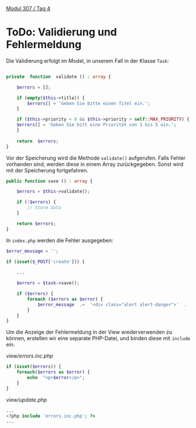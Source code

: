  [Modul 307 / Tag 4](/ilv.307/04-modul-307)

# ToDo: Validierung und Fehlermeldung

Die Validierung erfolgt im Model, in unserem Fall in der Klasse `Task`:

```php

private  function  validate () : array {

	$errors = [];

	if (empty($this->title)) {
		$errors[] = 'Geben Sie bitte einen Titel ein.';
	}

	if ($this->priority < 0 && $this->priority > self::MAX_PRIORITY) {
	$errors[] = 'Geben Sie bitt eine Priorität von 1 bis 5 ein.';
	}
	
	return  $errors;
}
```
Vor der Speicherung wird die Methode `validate()` aufgerufen. Falls Fehler vorhanden sind, werden diese in einem Array zurückgegeben. Sonst wird mit der Speicherung fortgefahren.

```php
public function save () : array {

	$errors = $this->validate();

	if (!$errors) {
		// Store data
	}

	return $errors;
}
```

In `index.php` werden die Fehler ausgegeben:

```php
$error_message = '';

if (isset($_POST['create'])) {
	
	...

	$errors = $task->save();	

	if ($errors) {
		foreach ($errors as $error) {
			$error_message  .=  '<div class="alert alert-danger">'  .  $error  .  '</div>';
		}
	}
}
```

Um die Anzeige der Fehlermeldung in der View wiederverwenden zu können, erstellen wir eine separate PHP-Datei, und binden diese mit  `include` ein.

*view/errors.inc.php*

```php
if (isset($errors)) {
	foreach($errors as $error) {
		echo  "<p>$error</p>";
	}
}
``` 
*view/update.php*

```php
...
<?php include 'errors.inc.php'; ?>
...
```




<!--stackedit_data:
eyJoaXN0b3J5IjpbMjEwMTI3ODUxLC0xMDYxMzQ5MDM4XX0=
-->